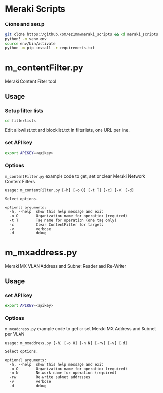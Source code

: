 # Meraki Scripts

### Clone and setup

```bash
git clone https://github.com/ez1mm/meraki_scripts && cd meraki_scripts
python3 -m venv env
source env/bin/activate
python -m pip install -r requirements.txt
```

# m_contentFilter.py

Meraki Content Filter tool

## Usage
### Setup filter lists
```bash
cd filterlists
```
Edit allowlist.txt and blocklist.txt in filterlists, one URL per line.

### set API key
```bash
export APIKEY=<apikey>
```

### Options
`m_contentFilter.py` example code to get, set or clear Meraki Network Content Filters
```
usage: m_contentFilter.py [-h] [-o O] [-t T] [-c] [-v] [-d]

Select options.

optional arguments:
  -h, --help  show this help message and exit
  -o O        Organization name for operation (required)
  -t T        Tag name for operation (one tag only)
  -c          Clear ContentFilter for targets
  -v          verbose
  -d          debug
```

# m_mxaddress.py

Meraki MX VLAN Address and Subnet Reader and Re-Writer

## Usage
### set API key
```bash
export APIKEY=<apikey>
```

### Options
`m_mxaddress.py` example code to get or set Meraki MX Address and Subnet per VLAN
```
usage: m_mxaddress.py [-h] [-o O] [-n N] [-rw] [-v] [-d]

Select options.

optional arguments:
  -h, --help  show this help message and exit
  -o O        Organization name for operation (required)
  -n N        Network name for operation (required)
  -rw         Re-write subnet addresses
  -v          verbose
  -d          debug
```

